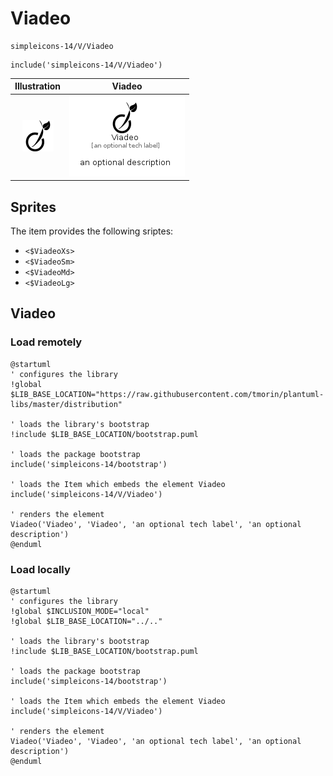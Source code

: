 # Viadeo


```text
simpleicons-14/V/Viadeo
```

```text
include('simpleicons-14/V/Viadeo')
```



| Illustration | Viadeo |
| :---: | :---: |
| ![illustration for Illustration](../../simpleicons-14/V/Viadeo.png) | ![illustration for Viadeo](../../simpleicons-14/V/Viadeo.Local.png) |



## Sprites
The item provides the following sriptes:

- `<$ViadeoXs>`
- `<$ViadeoSm>`
- `<$ViadeoMd>`
- `<$ViadeoLg>`





## Viadeo

### Load remotely
```plantuml
@startuml
' configures the library
!global $LIB_BASE_LOCATION="https://raw.githubusercontent.com/tmorin/plantuml-libs/master/distribution"

' loads the library's bootstrap
!include $LIB_BASE_LOCATION/bootstrap.puml

' loads the package bootstrap
include('simpleicons-14/bootstrap')

' loads the Item which embeds the element Viadeo
include('simpleicons-14/V/Viadeo')

' renders the element
Viadeo('Viadeo', 'Viadeo', 'an optional tech label', 'an optional description')
@enduml
```

### Load locally
```plantuml
@startuml
' configures the library
!global $INCLUSION_MODE="local"
!global $LIB_BASE_LOCATION="../.."

' loads the library's bootstrap
!include $LIB_BASE_LOCATION/bootstrap.puml

' loads the package bootstrap
include('simpleicons-14/bootstrap')

' loads the Item which embeds the element Viadeo
include('simpleicons-14/V/Viadeo')

' renders the element
Viadeo('Viadeo', 'Viadeo', 'an optional tech label', 'an optional description')
@enduml
```

